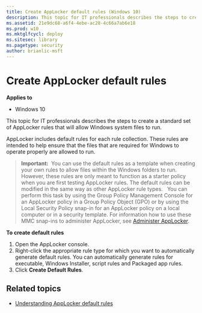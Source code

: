 ```yaml
---
title: Create AppLocker default rules (Windows 10)
description: This topic for IT professionals describes the steps to create a standard set of AppLocker rules that will allow Windows system files to run.
ms.assetid: 21e9dc68-a6f4-4ebe-ac28-4c66a7ab6e18
ms.prod: w10
ms.mktglfcycl: deploy
ms.sitesec: library
ms.pagetype: security
author: brianlic-msft
---
```


# Create AppLocker default rules

**Applies to**
-   Windows 10

This topic for IT professionals describes the steps to create a standard set of AppLocker rules that will allow Windows system files to run.

AppLocker includes default rules for each rule collection. These rules are intended to help ensure that the files that are required for Windows to operate properly are allowed to run.

>**Important:**  You can use the default rules as a template when creating your own rules to allow files within the Windows folders to run. However, these rules are only meant to function as a starter policy when you are first testing AppLocker rules. The default rules can be modified in the same way as other AppLocker rule types.
 
You can perform this task by using the Group Policy Management Console for an AppLocker policy in a Group Policy Object (GPO) or by using the Local Security Policy snap-in for an AppLocker policy on a local computer or in a security template. For information how to use these MMC snap-ins to administer AppLocker, see [Administer AppLocker](administer-applocker.md#bkmk-using-snapins).

**To create default rules**

1.  Open the AppLocker console.
2.  Right-click the appropriate rule type for which you want to automatically generate default rules. You can automatically generate rules for executable, Windows Installer, script rules and Packaged app rules.
3.  Click **Create Default Rules**.

## Related topics

- [Understanding AppLocker default rules](understanding-applocker-default-rules.md)
